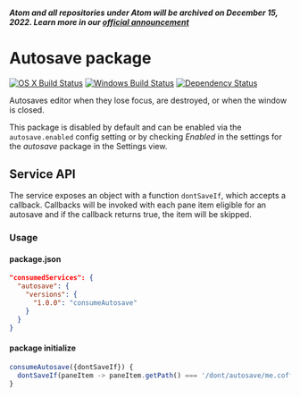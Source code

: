 ##### Atom and all repositories under Atom will be archived on December 15, 2022. Learn more in our [official announcement](https://github.blog/2022-06-08-sunsetting-atom/)
 # Autosave package
[![OS X Build Status](https://travis-ci.org/atom/autosave.svg?branch=master)](https://travis-ci.org/atom/autosave) [![Windows Build Status](https://ci.appveyor.com/api/projects/status/3aktr9updp722fqx/branch/master?svg=true)](https://ci.appveyor.com/project/Atom/autosave/branch/master) [![Dependency Status](https://david-dm.org/atom/autosave.svg)](https://david-dm.org/atom/autosave)

Autosaves editor when they lose focus, are destroyed, or when the window is closed.

This package is disabled by default and can be enabled via the `autosave.enabled` config
setting or by checking *Enabled* in the settings for the *autosave* package in the
Settings view.

## Service API
The service exposes an object with a function `dontSaveIf`, which accepts a callback.
Callbacks will be invoked with each pane item eligible for an autosave and if the callback
returns true, the item will be skipped.

### Usage

#### package.json
``` json
"consumedServices": {
  "autosave": {
    "versions": {
      "1.0.0": "consumeAutosave"
    }
  }
}
```

#### package initialize
``` javascript
consumeAutosave({dontSaveIf}) {
  dontSaveIf(paneItem -> paneItem.getPath() === '/dont/autosave/me.coffee')
}
```
